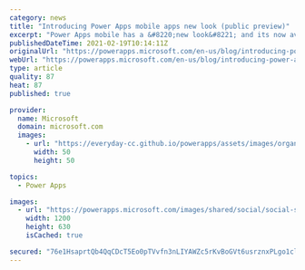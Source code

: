 ```yaml
---
category: news
title: "Introducing Power Apps mobile apps new look (public preview)"
excerpt: "Power Apps mobile has a &#8220;new look&#8221; and its now available in public preview. We&#8217;ve introduced new experiences like a home page to access your commonly used content and gesture controls to easily favorite or shortcut an app to your home screen.  When you update Power Apps from your app"
publishedDateTime: 2021-02-19T10:14:11Z
originalUrl: "https://powerapps.microsoft.com/en-us/blog/introducing-power-apps-mobile-apps-new-look-public-preview/"
webUrl: "https://powerapps.microsoft.com/en-us/blog/introducing-power-apps-mobile-apps-new-look-public-preview/"
type: article
quality: 87
heat: 87
published: true

provider:
  name: Microsoft
  domain: microsoft.com
  images:
    - url: "https://everyday-cc.github.io/powerapps/assets/images/organizations/microsoft.com-50x50.jpg"
      width: 50
      height: 50

topics:
  - Power Apps

images:
  - url: "https://powerapps.microsoft.com/images/shared/social/social-share-post-ignite.png"
    width: 1200
    height: 630
    isCached: true

secured: "76e1HsaprtQb4QqCDcT5Eo0pTVvfn3nLIYAWZc5rKvBoGVt6usrznxPLgo1cllaz7QGrYKeu6nECgzPgpjfJ0Y1/bBcO5dRa2l3aF1oECcCIyCYDF3pAUDfCdUdOKOQZU8l00hLxlivYwKYJut6i80Il5Ma+9GcZ2IqUdW+cun0jdJD/GHsjmcPd4i7L0IkV4WgiUHkgxXGiRLLCG8b/A+rVgVJfJuny98cp8/WsZrm9HHZP98UGHrZczMFFaUuAer21aTbkQCewnV4Qs9vpYg/rX+hgQUYDBYd7R5JBjqDbWEUmfx4Dy/vaZoPKUSr8g0Tt/YyXWxNnRXZTQ8N9JdISlC6Ywgrhj4z/m/hC34w=;9NuVBROJyy52vKHA6e9QQg=="
---
```


